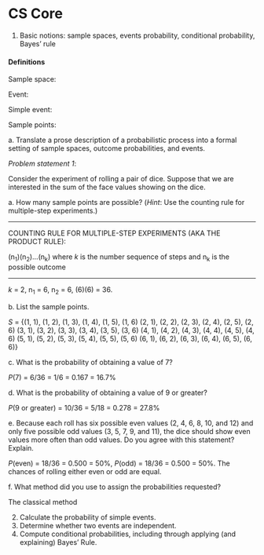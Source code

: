 CS Core
================

<!-- "'God blesses those who are poor and realize their need for him, for the Kingdom of Heaven is theirs...'" (Matthew 5:3 NLT) -->

1.  Basic notions: sample spaces, events probability, conditional
    probability, Bayes’ rule

#### Definitions

Sample space:

Event:

Simple event:

Sample points:

a\. Translate a prose description of a probabilistic process into a
formal setting of sample spaces, outcome probabilities, and events.

*Problem statement 1*:

Consider the experiment of rolling a pair of dice. Suppose that we are
interested in the sum of the face values showing on the dice.

a\. How many sample points are possible? (*Hint*: Use the counting rule
for multiple-step experiments.)

<hr>

COUNTING RULE FOR MULTIPLE-STEP EXPERIMENTS (AKA THE PRODUCT RULE):

(n<sub>1</sub>)(n<sub>2</sub>)…(n<sub>k</sub>) where *k* is the number
sequence of steps and n<sub>k</sub> is the possible outcome
<hr>

*k* = 2, n<sub>1</sub> = 6, n<sub>2</sub> = 6, (6)(6) = 36.

b\. List the sample points.

*S* = {(1, 1), (1, 2), (1, 3), (1, 4), (1, 5), (1, 6) (2, 1), (2, 2),
(2, 3), (2, 4), (2, 5), (2, 6) (3, 1), (3, 2), (3, 3), (3, 4), (3, 5),
(3, 6) (4, 1), (4, 2), (4, 3), (4, 4), (4, 5), (4, 6) (5, 1), (5, 2),
(5, 3), (5, 4), (5, 5), (5, 6) (6, 1), (6, 2), (6, 3), (6, 4), (6, 5),
(6, 6)}

c\. What is the probability of obtaining a value of 7?

*P*(7) = 6/36 = 1/6 = 0.167 = 16.7%

d\. What is the probability of obtaining a value of 9 or greater?

*P*(9 or greater) = 10/36 = 5/18 = 0.278 = 27.8%

e\. Because each roll has six possible even values (2, 4, 6, 8, 10, and
12) and only five possible odd values (3, 5, 7, 9, and 11), the dice
should show even values more often than odd values. Do you agree with
this statement? Explain.

*P*(even) = 18/36 = 0.500 = 50%, *P*(odd) = 18/36 = 0.500 = 50%. The
chances of rolling either even or odd are equal.

f\. What method did you use to assign the probabilities requested?

The classical method

2.  Calculate the probability of simple events.
3.  Determine whether two events are independent.
4.  Compute conditional probabilities, including through applying (and
    explaining) Bayes’ Rule.
